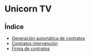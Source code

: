 # Unicorn TV

## Índice

  * [Generación automática de contratos](generacion_contratos.md)
  * [Contratos intervención](contratos_intervencion.md)
  * [Firma de contratos](./firma_contratos/firma_contratos.md)
